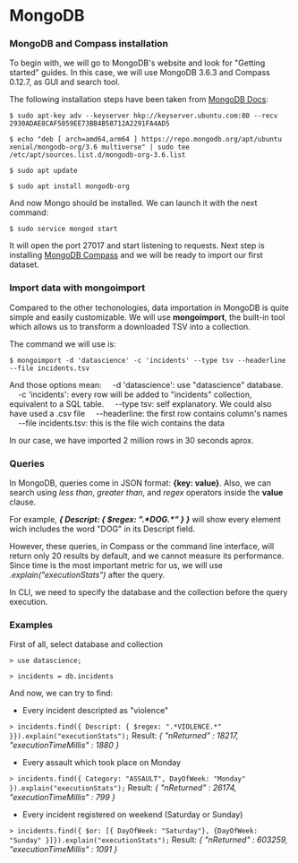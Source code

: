 # MongoDB


### MongoDB and Compass installation

To begin with, we will go to MongoDB's website and look for "Getting started" guides. In this case, we will use MongoDB 3.6.3 and Compass 0.12.7, as GUI and search tool.

The following installation steps have been taken from [MongoDB Docs](https://docs.mongodb.com/manual/tutorial/install-mongodb-on-ubuntu/):

`$ sudo apt-key adv --keyserver hkp://keyserver.ubuntu.com:80 --recv 2930ADAE8CAF5059EE73BB4B58712A2291FA4AD5`

`$ echo "deb [ arch=amd64,arm64 ] https://repo.mongodb.org/apt/ubuntu xenial/mongodb-org/3.6 multiverse" | sudo tee /etc/apt/sources.list.d/mongodb-org-3.6.list`

`$ sudo apt update`

`$ sudo apt install mongodb-org`

And now Mongo should be installed. We can launch it with the next command:

`$ sudo service mongod start`

It will open the port 27017 and start listening to requests. Next step is installing [MongoDB Compass](https://www.mongodb.com/download-center?filter=enterprise#compass) and we will be ready to import our first dataset.


### Import data with mongoimport

Compared to the other techonologies, data importation in MongoDB is quite simple and easily customizable. We will use **mongoimport**, the built-in tool which allows us to transform a downloaded TSV into a collection.

The command we will use is:

`$ mongoimport -d 'datascience' -c 'incidents' --type tsv --headerline --file incidents.tsv`

And those options mean:
&nbsp;&nbsp;&nbsp;&nbsp;-d 'datascience': use "datascience" database.
&nbsp;&nbsp;&nbsp;&nbsp;-c 'incidents': every row will be added to "incidents" collection, equivalent to a SQL table.
&nbsp;&nbsp;&nbsp;&nbsp;--type tsv: self explanatory. We could also have used a .csv file
&nbsp;&nbsp;&nbsp;&nbsp;--headerline: the first row contains column's names
&nbsp;&nbsp;&nbsp;&nbsp;--file incidents.tsv: this is the file wich contains the data

In our case, we have imported 2 million rows in 30 seconds aprox.

### Queries

In MongoDB, queries come in JSON format: **{key: value}**. Also, we can search using *less than*, *greater than*, and *regex* operators inside the **value** clause.

For example, ***{ Descript: { $regex: ".\*DOG.\*" } }*** will show every element wich includes the word "DOG" in its Descript field.

However, these queries, in Compass or the command line interface, will return only 20 results by default, and we cannot measure its performance. Since time is the most important metric for us, we will use *.explain("executionStats")* after the query.

In CLI, we need to specify the database and the collection before the query execution.

### Examples

First of all, select database and collection

`> use datascience;`

`> incidents = db.incidents`

And now, we can try to find:

* Every incident descripted as "violence"

`> incidents.find({ Descript: { $regex: ".*VIOLENCE.*" }}).explain("executionStats");`
Result: *{ "nReturned" : 18217, "executionTimeMillis" : 1880 }*

* Every assault which took place on Monday

`> incidents.find({ Category: "ASSAULT", DayOfWeek: "Monday" }).explain("executionStats");`
Result: *{ "nReturned" : 26174, "executionTimeMillis" : 799 }*

* Every incident registered on weekend (Saturday or Sunday)

`> incidents.find({ $or: [{ DayOfWeek: "Saturday"}, {DayOfWeek: "Sunday" }]}).explain("executionStats");`
Result: *{ "nReturned" : 603259, "executionTimeMillis" : 1091 }*

